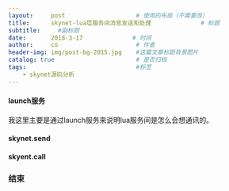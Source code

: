```yaml
---
layout:     post                    # 使用的布局（不需要改）
title:      skynet-lua层服务间消息发送和处理              # 标题 
subtitle:     #副标题
date:       2018-3-17              # 时间
author:     co                      # 作者
header-img: img/post-bg-2015.jpg    #这篇文章标题背景图片
catalog: true                       # 是否归档
tags:                               #标签
    - skynet源码分析
---
```

#### launch服务
我这里主要是通过launch服务来说明lua服务间是怎么会想通讯的。
#### skynet.send

#### skyent.call

### 结束